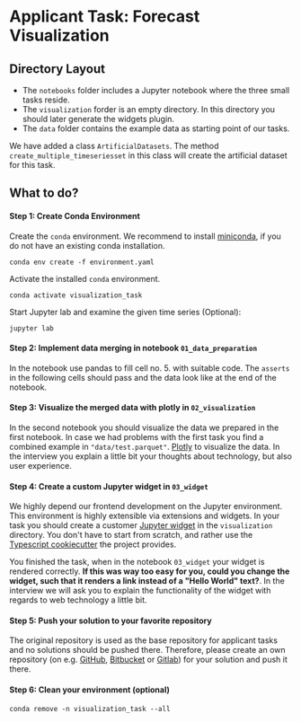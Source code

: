 # Applicant Task: Forecast Visualization 

## Directory Layout

- The `notebooks` folder includes a Jupyter notebook where the three small tasks reside.
- The `visualization` forder is an empty directory. In this directory you should later generate the widgets plugin.
- The `data` folder contains the example data as starting point of our tasks.

We have added a class `ArtificialDatasets`. The method `create_multiple_timeseriesset` in this class will create the artificial dataset for this task.

## What to do?

#### Step 1: Create Conda Environment

Create the `conda` environment. We recommend to install [miniconda](https://docs.conda.io/en/latest/miniconda.html), if you do not have an existing conda installation.

```
conda env create -f environment.yaml
```

Activate the installed `conda` environment.
```
conda activate visualization_task
```

Start Jupyter lab and examine the given time series (Optional):
```
jupyter lab
```

#### Step 2: Implement data merging in notebook `01_data_preparation`
In the notebook use pandas to fill cell no. 5. with suitable code. The `asserts` in the following cells should pass and the data look like at the end of the notebook.


#### Step 3: Visualize the merged data with plotly in `02_visualization`
In the second notebook you should visualize the data we prepared in the first notebook. In case we had problems with the first task you find a combined example in `"data/test.parquet"`. 
[Plotly](https://plotly.com/python/) to visualize the data. In the interview you explain a little bit your thoughts about technology, but also user experience. 


#### Step 4: Create a custom Jupyter widget in `03_widget`
We highly depend our frontend development on the Jupyter environment. This environment is highly extensible via extensions and widgets. In your task you should create a customer
[Jupyter widget](https://github.com/jupyter-widgets/ipywidgets) in the `visualization` directory. You don't have to start from scratch, and rather use the [Typescript cookiecutter](https://github.com/jupyter-widgets/widget-ts-cookiecutter)
the project provides.

You finished the task, when in the notebook `03_widget` your widget is rendered correctly. 
**If this was way too easy for you, could you change the widget, such that it renders a link instead of a "Hello World" text?**. In the interview we will ask you to explain the functionality of the widget with regards to web technology 
a little bit.

#### Step 5: Push your solution to your favorite repository
The original repository is used as the base repository for applicant tasks and no solutions should be pushed there. 
Therefore, please create an own repository (on e.g. [GitHub](https://github.com), [Bitbucket](https://bitbucket.org) or [Gitlab](https://gitlab.com)) for your solution and push it there. 

#### Step 6: Clean your environment (optional)
```
conda remove -n visualization_task --all
```


